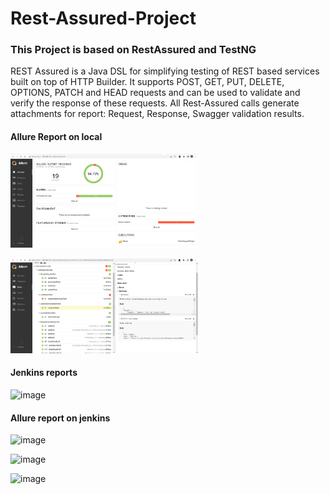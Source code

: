 # Rest-Assured-Project
### This Project is based on RestAssured and TestNG

REST Assured is a Java DSL for simplifying testing of REST based services built on top of HTTP Builder. It supports POST, GET, PUT, DELETE, OPTIONS, PATCH and HEAD requests and can be used to validate and verify the response of these requests. All Rest-Assured calls generate attachments for report: Request, Response, Swagger validation results.



#### Allure Report on local

<img src="reports/overview.png" width=300/></img>

<img src="reports/report.png" width=300/></img>


#### Jenkins reports

![image](https://user-images.githubusercontent.com/56120741/198356060-658e18f9-f8a9-427d-b984-6da50565707e.png)

#### Allure report on jenkins

![image](https://user-images.githubusercontent.com/56120741/198356163-aa742c9c-44ed-4f07-bffa-fa83b7debba3.png)

![image](https://user-images.githubusercontent.com/56120741/198356277-2f560122-93ca-49e5-9b39-440510f6bf5a.png)

![image](https://user-images.githubusercontent.com/56120741/198356373-b1711eac-b41a-4670-b441-a246582e362d.png)
